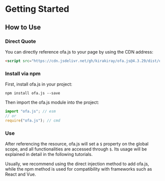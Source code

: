 # Getting Started
## How to Use
### Direct Quote

You can directly reference ofa.js to your page by using the CDN address: 

```html
<script src="https://cdn.jsdelivr.net/gh/kirakiray/ofa.js@4.3.29/dist/ofa.js"></script>
```

### Install via npm

First, install ofa.js in your project: 

```shell
npm install ofa.js --save
```

Then import the ofa.js module into the project:

```javascript
import "ofa.js"; // esm
// or
require("ofa.js"); // cmd
```

### Use

After referencing the resource, ofa.js will set a `$` property on the global scope, and all functionalities are accessed through `$`. Its usage will be explained in detail in the following tutorials.

Usually, we recommend using the direct injection method to add ofa.js, while the npm method is used for compatibility with frameworks such as React and Vue.